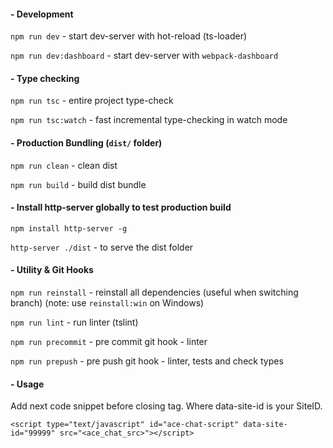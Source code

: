 #### - Development

`npm run dev` - start dev-server with hot-reload (ts-loader)

`npm run dev:dashboard` - start dev-server with `webpack-dashboard`

#### - Type checking

`npm run tsc` - entire project type-check

`npm run tsc:watch` - fast incremental type-checking in watch mode

#### - Production Bundling (`dist/` folder)

`npm run clean` - clean dist

`npm run build` - build dist bundle

#### - Install http-server globally to test production build

`npm install http-server -g` 

`http-server ./dist` - to serve the dist folder

#### - Utility & Git Hooks

`npm run reinstall` - reinstall all dependencies (useful when switching branch) (note: use `reinstall:win` on Windows)

`npm run lint` - run linter (tslint)

`npm run precommit` - pre commit git hook - linter

`npm run prepush` - pre push git hook - linter, tests and check types

#### - Usage

Add next code snippet before </body> closing tag. Where data-site-id is your SiteID.

```
<script type="text/javascript" id="ace-chat-script" data-site-id="99999" src="<ace_chat_src>"></script>
```
